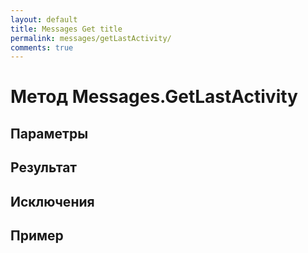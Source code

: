 ```yaml
---
layout: default
title: Messages Get title
permalink: messages/getLastActivity/
comments: true
---
```

# Метод Messages.GetLastActivity

## Параметры

## Результат

## Исключения

## Пример
```csharp

```
